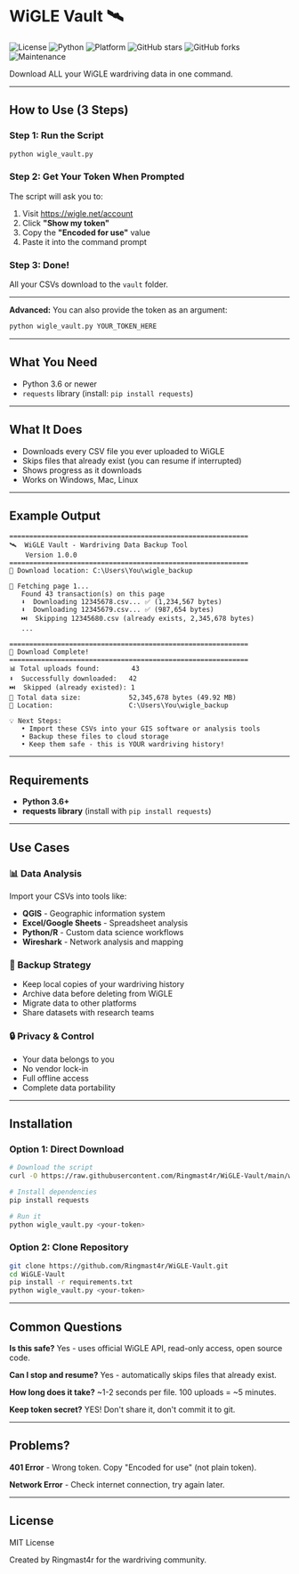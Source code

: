 # WiGLE Vault 🛰️

![License](https://img.shields.io/badge/license-MIT-blue.svg)
![Python](https://img.shields.io/badge/python-3.6+-blue.svg)
![Platform](https://img.shields.io/badge/platform-Windows%20%7C%20Linux%20%7C%20macOS-lightgrey.svg)
![GitHub stars](https://img.shields.io/github/stars/Ringmast4r/WiGLE-Vault?style=social)
![GitHub forks](https://img.shields.io/github/forks/Ringmast4r/WiGLE-Vault?style=social)
![Maintenance](https://img.shields.io/badge/maintained-yes-green.svg)

Download ALL your WiGLE wardriving data in one command.

---

## How to Use (3 Steps)

### Step 1: Run the Script

```bash
python wigle_vault.py
```

### Step 2: Get Your Token When Prompted

The script will ask you to:
1. Visit https://wigle.net/account
2. Click **"Show my token"**
3. Copy the **"Encoded for use"** value
4. Paste it into the command prompt

### Step 3: Done!

All your CSVs download to the `vault` folder.

---

**Advanced:** You can also provide the token as an argument:
```bash
python wigle_vault.py YOUR_TOKEN_HERE
```

---

## What You Need

- Python 3.6 or newer
- `requests` library (install: `pip install requests`)

---

## What It Does

- Downloads every CSV file you ever uploaded to WiGLE
- Skips files that already exist (you can resume if interrupted)
- Shows progress as it downloads
- Works on Windows, Mac, Linux

---

## Example Output

```
============================================================
🛰️  WiGLE Vault - Wardriving Data Backup Tool
    Version 1.0.0
============================================================
📂 Download location: C:\Users\You\wigle_backup

📄 Fetching page 1...
   Found 43 transaction(s) on this page
   ⬇️  Downloading 12345678.csv... ✅ (1,234,567 bytes)
   ⬇️  Downloading 12345679.csv... ✅ (987,654 bytes)
   ⏭️  Skipping 12345680.csv (already exists, 2,345,678 bytes)
   ...

============================================================
🎉 Download Complete!
============================================================
📊 Total uploads found:        43
⬇️  Successfully downloaded:   42
⏭️  Skipped (already existed): 1
💾 Total data size:            52,345,678 bytes (49.92 MB)
📂 Location:                   C:\Users\You\wigle_backup

💡 Next Steps:
   • Import these CSVs into your GIS software or analysis tools
   • Backup these files to cloud storage
   • Keep them safe - this is YOUR wardriving history!
```

---

## Requirements

- **Python 3.6+**
- **requests library** (install with `pip install requests`)

---

## Use Cases

### 📊 Data Analysis
Import your CSVs into tools like:
- **QGIS** - Geographic information system
- **Excel/Google Sheets** - Spreadsheet analysis
- **Python/R** - Custom data science workflows
- **Wireshark** - Network analysis and mapping

### 💾 Backup Strategy
- Keep local copies of your wardriving history
- Archive data before deleting from WiGLE
- Migrate data to other platforms
- Share datasets with research teams

### 🔒 Privacy & Control
- Your data belongs to you
- No vendor lock-in
- Full offline access
- Complete data portability

---

## Installation

### Option 1: Direct Download
```bash
# Download the script
curl -O https://raw.githubusercontent.com/Ringmast4r/WiGLE-Vault/main/wigle_vault.py

# Install dependencies
pip install requests

# Run it
python wigle_vault.py <your-token>
```

### Option 2: Clone Repository
```bash
git clone https://github.com/Ringmast4r/WiGLE-Vault.git
cd WiGLE-Vault
pip install -r requirements.txt
python wigle_vault.py <your-token>
```

---

## Common Questions

**Is this safe?**
Yes - uses official WiGLE API, read-only access, open source code.

**Can I stop and resume?**
Yes - automatically skips files that already exist.

**How long does it take?**
~1-2 seconds per file. 100 uploads = ~5 minutes.

**Keep token secret?**
YES! Don't share it, don't commit it to git.

---

## Problems?

**401 Error** - Wrong token. Copy "Encoded for use" (not plain token).

**Network Error** - Check internet connection, try again later.

---

## License

MIT License

Created by Ringmast4r for the wardriving community.
